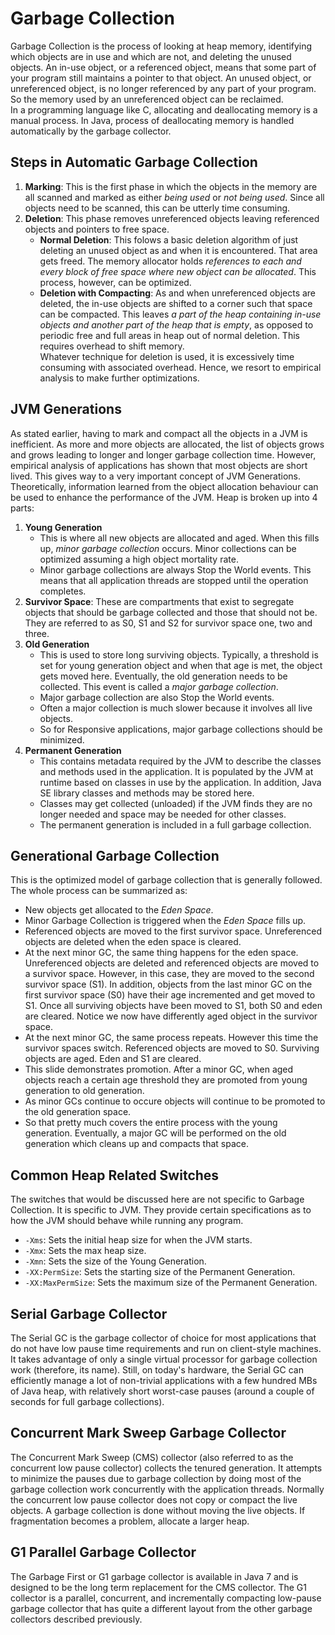 # Garbage Collection

Garbage Collection is the process of looking at heap memory, identifying which objects are in use and which are not, and deleting the unused objects. An in-use object, or a referenced object, means that some part of your program still maintains a pointer to that object. An unused object, or unreferenced object, is no longer referenced by any part of your program. So the memory used by an unreferenced object can be reclaimed. <br />
In a programming language like C, allocating and deallocating memory is a manual process. In Java, process of deallocating memory is handled automatically by the garbage collector.


## Steps in Automatic Garbage Collection

1. **Marking**: This is the first phase in which the objects in the memory are all scanned and marked as either *being used* or *not being used*. Since all objects need to be scanned, this can be utterly time consuming.
1. **Deletion**: This phase removes unreferenced objects leaving referenced objects and pointers to free space.
    - **Normal Deletion**: This folows a basic deletion algorithm of just deleting an unused object as and when it is encountered. That area gets freed. The memory allocator holds *references to each and every block of free space where new object can be allocated*. This process, however, can be optimized.
    - **Deletion with Compacting**: As and when unreferenced objects are deleted, the in-use objects are shifted to a corner such that space can be compacted. This leaves *a part of the heap containing in-use objects and another part of the heap that is empty*, as opposed to periodic free and full areas in heap out of normal deletion. This requires overhead to shift memory. <br />
Whatever technique for deletion is used, it is excessively time consuming with associated overhead. Hence, we resort to empirical analysis to make further optimizations.


## JVM Generations

As stated earlier, having to mark and compact all the objects in a JVM is inefficient. As more and more objects are allocated, the list of objects grows and grows leading to longer and longer garbage collection time. However, empirical analysis of applications has shown that most objects are short lived. This gives way to a very important concept of JVM Generations. <br />
Theoretically, information learned from the object allocation behaviour can be used to enhance the performance of the JVM. Heap is broken up into 4 parts:
1. **Young Generation**
    - This is where all new objects are allocated and aged. When this fills up, *minor garbage collection* occurs. Minor collections can be optimized assuming a high object mortality rate.
    - Minor garbage collections are always Stop the World events. This means that all application threads are stopped until the operation completes.
1. **Survivor Space**: These are compartments that exist to segregate objects that should be garbage collected and those that should not be. They are referred to as S0, S1 and S2 for survivor space one, two and three.
1. **Old Generation**
    - This is used to store long surviving objects. Typically, a threshold is set for young generation object and when that age is met, the object gets moved here. Eventually, the old generation needs to be collected. This event is called a *major garbage collection*.
    - Major garbage collection are also Stop the World events.
    - Often a major collection is much slower because it involves all live objects.
    - So for Responsive applications, major garbage collections should be minimized.
1. **Permanent Generation**
    - This contains metadata required by the JVM to describe the classes and methods used in the application. It is populated by the JVM at runtime based on classes in use by the application. In addition, Java SE library classes and methods may be stored here.
    - Classes may get collected (unloaded) if the JVM finds they are no longer needed and space may be needed for other classes.
    - The permanent generation is included in a full garbage collection.


## Generational Garbage Collection

This is the optimized model of garbage collection that is generally followed. The whole process can be summarized as:
- New objects get allocated to the *Eden Space*.
- Minor Garbage Collection is triggered when the *Eden Space* fills up.
- Referenced objects are moved to the first survivor space. Unreferenced objects are deleted when the eden space is cleared.
- At the next minor GC, the same thing happens for the eden space. Unreferenced objects are deleted and referenced objects are moved to a survivor space. However, in this case, they are moved to the second survivor space (S1). In addition, objects from the last minor GC on the first survivor space (S0) have their age incremented and get moved to S1. Once all surviving objects have been moved to S1, both S0 and eden are cleared. Notice we now have differently aged object in the survivor space.
- At the next minor GC, the same process repeats. However this time the survivor spaces switch. Referenced objects are moved to S0. Surviving objects are aged. Eden and S1 are cleared.
- This slide demonstrates promotion. After a minor GC, when aged objects reach a certain age threshold they are promoted from young generation to old generation.
- As minor GCs continue to occure objects will continue to be promoted to the old generation space.
- So that pretty much covers the entire process with the young generation. Eventually, a major GC will be performed on the old generation which cleans up and compacts that space.


## Common Heap Related Switches

The switches that would be discussed here are not specific to Garbage Collection. It is specific to JVM. They provide certain specifications as to how the JVM should behave while running any program.
- `-Xms`: Sets the initial heap size for when the JVM starts.
- `-Xmx`: Sets the max heap size.
- `-Xmn`: Sets the size of the Young Generation.
- `-XX:PermSize`: Sets the starting size of the Permanent Generation.
- `-XX:MaxPermSize`: Sets the maximum size of the Permanent Generation.


## Serial Garbage Collector

The Serial GC is the garbage collector of choice for most applications that do not have low pause time requirements and run on client-style machines. It takes advantage of only a single virtual processor for garbage collection work (therefore, its name). Still, on today's hardware, the Serial GC can efficiently manage a lot of non-trivial applications with a few hundred MBs of Java heap, with relatively short worst-case pauses (around a couple of seconds for full garbage collections).


## Concurrent Mark Sweep Garbage Collector

The Concurrent Mark Sweep (CMS) collector (also referred to as the concurrent low pause collector) collects the tenured generation. It attempts to minimize the pauses due to garbage collection by doing most of the garbage collection work concurrently with the application threads. Normally the concurrent low pause collector does not copy or compact the live objects. A garbage collection is done without moving the live objects. If fragmentation becomes a problem, allocate a larger heap.


## G1 Parallel Garbage Collector

The Garbage First or G1 garbage collector is available in Java 7 and is designed to be the long term replacement for the CMS collector. The G1 collector is a parallel, concurrent, and incrementally compacting low-pause garbage collector that has quite a different layout from the other garbage collectors described previously.